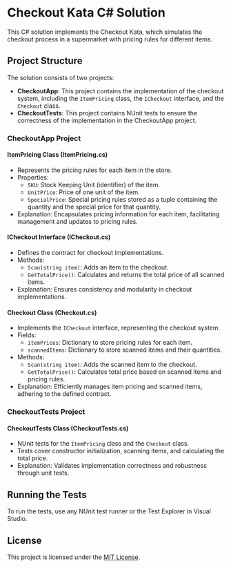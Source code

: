 # Checkout Kata C# Solution

This C# solution implements the Checkout Kata, which simulates the checkout process in a supermarket with pricing rules for different items.

## Project Structure

The solution consists of two projects:
- **CheckoutApp**: This project contains the implementation of the checkout system, including the `ItemPricing` class, the `ICheckout` interface, and the `Checkout` class.
- **CheckoutTests**: This project contains NUnit tests to ensure the correctness of the implementation in the CheckoutApp project.

### CheckoutApp Project

#### ItemPricing Class (ItemPricing.cs)
- Represents the pricing rules for each item in the store.
- Properties:
  - `SKU`: Stock Keeping Unit (identifier) of the item.
  - `UnitPrice`: Price of one unit of the item.
  - `SpecialPrice`: Special pricing rules stored as a tuple containing the quantity and the special price for that quantity.
- Explanation: Encapsulates pricing information for each item, facilitating management and updates to pricing rules.

#### ICheckout Interface (ICheckout.cs)
- Defines the contract for checkout implementations.
- Methods:
  - `Scan(string item)`: Adds an item to the checkout.
  - `GetTotalPrice()`: Calculates and returns the total price of all scanned items.
- Explanation: Ensures consistency and modularity in checkout implementations.

#### Checkout Class (Checkout.cs)
- Implements the `ICheckout` interface, representing the checkout system.
- Fields:
  - `itemPrices`: Dictionary to store pricing rules for each item.
  - `scannedItems`: Dictionary to store scanned items and their quantities.
- Methods:
  - `Scan(string item)`: Adds the scanned item to the checkout.
  - `GetTotalPrice()`: Calculates total price based on scanned items and pricing rules.
- Explanation: Efficiently manages item pricing and scanned items, adhering to the defined contract.

### CheckoutTests Project

#### CheckoutTests Class (CheckoutTests.cs)
- NUnit tests for the `ItemPricing` class and the `Checkout` class.
- Tests cover constructor initialization, scanning items, and calculating the total price.
- Explanation: Validates implementation correctness and robustness through unit tests.

## Running the Tests

To run the tests, use any NUnit test runner or the Test Explorer in Visual Studio.

## License

This project is licensed under the [MIT License](LICENSE).
